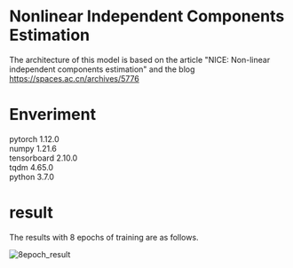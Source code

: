 # Nonlinear Independent Components Estimation
The architecture of this model is based on the article "NICE: Non-linear independent components estimation" and the blog https://spaces.ac.cn/archives/5776

# Enveriment
pytorch 1.12.0  
numpy 1.21.6  
tensorboard 2.10.0  
tqdm 4.65.0  
python 3.7.0  

# result
The results with 8 epochs of training are as follows.  

![8epoch_result](https://github.com/sakura-nanoha/Flow-based-models/assets/116003861/c961babe-ebfd-4996-a110-2b44ae577c3e)

